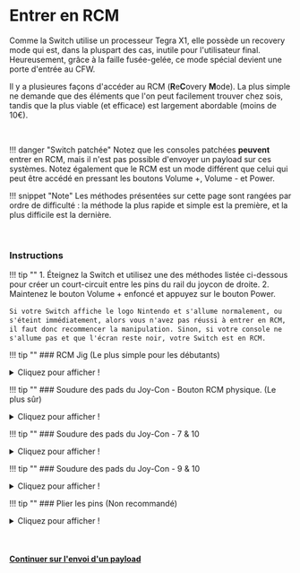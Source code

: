 # Entrer en RCM

Comme la Switch utilise un processeur Tegra X1, elle possède un recovery mode qui est, dans la pluspart des cas, inutile pour l'utilisateur final. Heureusement, grâce à la faille fusée-gelée, ce mode spécial devient une porte d'entrée au CFW.

Il y a plusieures façons d'accéder au RCM (**R**e**C**overy **M**ode). La plus simple ne demande que des éléments que l'on peut facilement trouver chez sois, tandis que la plus viable (et efficace) est largement abordable (moins de 10€).

&nbsp;

!!! danger "Switch patchée"
    Notez que les consoles patchées **peuvent** entrer en RCM, mais il n'est pas possible d'envoyer un payload sur ces systèmes. Notez également que le RCM est un mode différent que celui qui peut être accédé en pressant les boutons Volume +, Volume - et Power.

!!! snippet "Note"
    Les méthodes présentées sur cette page sont rangées par ordre de difficulté : la méthode la plus rapide et simple est la première, et la plus difficile est la dernière.

&nbsp;

### Instructions

!!! tip ""
    1. Éteignez la Switch et utilisez une des méthodes listée ci-dessous pour créer un court-circuit entre les pins du rail du joycon de droite.
    2. Maintenez le bouton Volume + enfoncé et appuyez sur le bouton Power.

    Si votre Switch affiche le logo Nintendo et s'allume normalement, ou s'éteint immédiatement, alors vous n'avez pas réussi à entrer en RCM, il faut donc recommencer la manipulation. Sinon, si votre console ne s'allume pas et que l'écran reste noir, votre Switch est en RCM.

!!! tip ""
    ### RCM Jig (Le plus simple pour les débutants)
    <details>
        <summary>Cliquez pour afficher !</summary>

    !!! snippet "Note"
        Quelques jigs ont le même design qu'un trombone, et héritent donc des risques encourus par la méthode du pont en métal/trombone.
        Une fois entré en RCM, vous pouvez retirer le jig.

    Cette méthode est similaire au pont en métal/trombone, mais elle est beaucoup plus efficace et sûre. Les jigs contiennent un fil de fer qui permet de relier le pin numéro 10 à la terre.

    !!! tip ""
        ![switchjigs.com jigs](../img/entering_rcm_jig.jpg)
		
	Dans le cas où vous souhaiteriez créer votre propre jig, cette image montre les numéros des pins. Faites attention à ce que votre jig ne touche JAMAIS le pin 4, celui-ci envoie une tension de 5V pour alimenter le joycon. S'il est connecté à un autre pin, vous allez griller votre console.

	!!! tip ""
		![Console Numbered Pads Refrence](../img/entering_rcm_pads_numbered.jpg)
</details>

!!! tip ""
    ### Soudure des pads du Joy-Con - Bouton RCM physique. (Le plus sûr)
    <details>
        <summary>Cliquez pour afficher !</summary>

    !!! snippet "Note"
        Cette méthode vous demande d'ouvrir votre Joy-Con droit, mettant fin à sa garantie.

    Cette méthode vient de pbanj#9188 sur Discord. Toutes les images proviennent de lui, avec quelques suppléments apportés par by eip ∞#3283 sur Discord.
	
	Le but de cette méthode est d'ouvrir le Joy-Con droit afin d'accéder aux pads de contact facilement. Cela est similaire à la méthode précédente, mais vous allez souder un fil du pin 7 au pin 10 (voir ci dessous) et les relier au "bouton de détachement du Joy-Con" (petit bouton rond en haut derrière le Joy-Con).

	!!! tip ""
        ![joycon numbered pads refrence](../img/entering_rcm_solder_numbered.jpg)

    Afin de débuter avec cette méthode, vous allez devoir vous munir de deux longeurs de fil et faire un petit cercle avec l'une des extrémité.

    !!! tip ""
        ![wire refrence](../img/entering_rcm_button_1.jpg)
		
	Vous allez ensuite prendre la partie circulaire de l'un de ces fils et ajouter un peu de soudure, en le gardant le plus plat possible (SEULEMENT SUR UN DES DEUX FILS). Vous allez ensuite collerce fil juste sous le "bouton de détachement du Joy-Con". Faites attention à ne pas recouvrir le haut du cable, cela agirait comme un isolant. De plus, faites en sorte de laisser assez d'espace pour que le bouton fonctionne correctement. Essayez de pousser le bouton de l'extérieur afin de déterminer où vous pouvez mettre de la colle.
	
	!!! tip ""
        ![Eip joycon button refrence](../img/entering_rcm_button_5.jpg)
		
	!!! tip ""
        ![pbanj joycon button refrence](../img/entering_rcm_button_3.jpg)
		
	Le premier fil devrait être mis en place tel que le montre le cercle vert ci-dessosu. Le second fil n'a pas besoin de soudure, à la place vous allez utiliser une vis pour le maintenir, comme indiqué par le cercle rouge de l'image ci-dessous.

	!!! tip ""
        ![pbanj joycon button refrence](../img/entering_rcm_button_6.jpg)

	Lorsque vous appuyez sur le bouton, vous devriez remarquer que le point de soudure crée un contact avec la pièce en métal maintenue par la vis. Une fois ces éléments mis en place, connectez un cable au pad 7 et un autre au pad 10. Vous avez ainsi créé un bouton RCM ! Il vous suffit de le maintenir lorsque vous allez tenter de rentrer en RCM.

	!!! tip ""
        ![pbanj joycon button refrence](../img/entering_rcm_button_2.jpg)
</details>

!!! tip ""
    ### Soudure des pads du Joy-Con - 7 & 10
    <details>
        <summary>Cliquez pour afficher !</summary>

    !!! snippet "Note"
        Cette méthode vous demande d'ouvrir votre Joy-Con droit, mettant fin à sa garantie.

    Le but de cette méthode est d’ouvrir le Joy-Con droit  afin d'accéder aux pads de contact facilement. Ceci est similaire à la méthode précédente, mais l’objectif est de souder les broches 7 et 10 (montrées ci-dessous) avec une surface-mount 0805 résistance 10k. En plus d’utiliser un interrupteur physique/bouton, cette méthode est actuellement considéré comme la plus sûre qui implique la soudure pour les pads.

	!!! tip ""
        ![joycon numbered pads refrence](../img/entering_rcm_solder_numbered.jpg)

    Voici un exemple de stuckpixel#3421 du serveur ReSwitched sur Discord.

    !!! tip ""
        ![stuckpixel solder example](../img/entering_rcm_solder_710_stuckpixel.jpg)
</details>

!!! tip ""
    ### Soudure des pads du Joy-Con - 9 & 10
    <details>
        <summary>Cliquez pour afficher !</summary>

    !!! snippet "Note"
        Cette méthode se traduira par le Joy-Con droit étant détecté comme en mode sans fil lorsqu’il est attaché à la Switch. De plus, cette méthode peut entraîner le Joy-Con à être détecté en permanence comme étant une manette sans fil si vous mettez à jour le Joy-Con pendant que ce mod est installé. Si tel est le cas, pour résoudre ce problème, il faut ouvrir le Joy-Con et réinitialiser la batterie. Il est recommandé de souder les pads 7 et 10 avec une résistance à la place.

    !!! snippet "Note"
        Cette méthode vous demande d'ouvrir votre Joy-Con droit, mettant fin à sa garantie.

     Le but de cette méthode est d’ouvrir le Joy-Con droit  afin d'accéder aux pads de contact facilement. Ceci est similaire à la méthode précédente, mais l’objectif est de souder les broches 9 et 10 (montrées ci-dessous) ensemble. Cela peut être fait à l’aide d’un petit fil, ou directement en soudant les deux pads.

	!!! tip ""
        ![joycon numbered pads refrence](../img/entering_rcm_solder_numbered.jpg)
	
    Voici un exemple de YyAoMmIi#3705 sur le serveur Discord.

    !!! tip ""
        ![YyAoMmIi solder example](../img/entering_rcm_solder_910_yyaommii.jpg)
</details>

!!! tip ""
    ### Plier les pins (Non recommandé)
    <details>
        <summary>Cliquez pour afficher !</summary>

    !!! snippet "Note"
        Cette méthode se traduira par le Joy-Con droit étant détecté comme en mode sans fil lorsqu’il est attaché à la Switch. De plus, cette méthode peut entraîner le Joy-Con à être détecté en permanence comme étant une manette sans fil si vous mettez à jour le Joy-Con pendant que ce mod est installé. Si tel est le cas, pour résoudre ce problème, il faut ouvrir le Joy-Con et réinitialiser la batterie.

    !!! snippet "Note"
        Cette méthode vous demande d'ouvrir votre Joy-Con droit, mettant fin à sa garantie.

    Le but de cette méthode est d’ouvrir le Joy-Con droit  afin d'accéder aux pads de contact facilement, et d'utiliser un objet fin, comme un couteau, pour délicatement relier les pins 9 et 10 (voir ci-dessous) pour qu'ils se touchent.

    !!! tip ""
        ![Joycon Pin Refrence](../img/enterting_rcm_pins_numbered.jpg)

    Voici un exemple de Sonlen#1414 sur le serveur Discord.

    !!! tip ""
        ![Sonlen example](../img/entering_rcm_bent_pins.jpg)
</details>

&nbsp;

#### [Continuer sur l'envoi d'un payload <i class="fa fa-arrow-circle-right fa-lg"></i>](sending_payload_fr.md)
